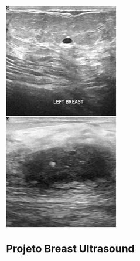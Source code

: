 <div>
  <img src="/Dataset_BUSI_with_GT/benign/benign (1).png" alt="Benign" style="height: 300px; width:300px;" />
  <img src="/Dataset_BUSI_with_GT//malignant/malignant (1).png" alt="Malignant" style="height: 300px; width:300px;" />
</div>


# Projeto Breast Ultrasound 
